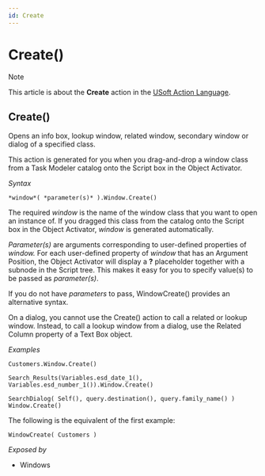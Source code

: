 ```yaml
---
id: Create
---
```


# Create()



> [!NOTE]
> This article is about the **Create** action in the [USoft Action Language](/docs/Task_flow/Action_Language_reference/USoft_Action_Language.md).

## **Create()**

Opens an info box, lookup window, related window, secondary window or dialog of a specified class.

This action is generated for you when you drag-and-drop a window class from a Task Modeler catalog onto the Script box in the Object Activator.

*Syntax*

```
*window*( *parameter(s)* ).Window.Create()
```

The required *window* is the name of the window class that you want to open an instance of. If you dragged this class from the catalog onto the Script box in the Object Activator, *window* is generated automatically.

*Parameter(s)* are arguments corresponding to user-defined properties of *window.* For each user-defined property of *window* that has an Argument Position, the Object Activator will display a **?** placeholder together with a subnode in the Script tree. This makes it easy for you to specify value(s) to be passed as *parameter(s)*.

If you do not have *parameters* to pass, WindowCreate() provides an alternative syntax.

On a dialog, you cannot use the Create() action to call a related or lookup window. Instead, to call a lookup window from a dialog, use the Related Column property of a Text Box object.

*Examples*

```
Customers.Window.Create()
```

```
Search_Results(Variables.esd_date_1(), Variables.esd_number_1()).Window.Create()
```

```
SearchDialog( Self(), query.destination(), query.family_name() ) Window.Create()
```

The following is the equivalent of the first example:

```
WindowCreate( Customers )
```

*Exposed by*

- Windows